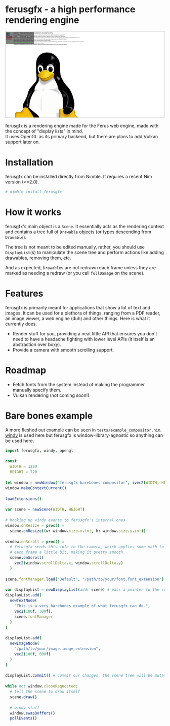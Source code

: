 # ferusgfx - a high performance rendering engine
![ferusgfx's example compositor](https://github.com/ferus-web/ferusgfx/blob/1.0.0/media/example_compositor.jpg)

ferusgfx is a rendering engine made for the Ferus web engine, made with the concept of "display lists" in mind. \
It uses OpenGL as its primary backend, but there are plans to add Vulkan support later on.

# Installation
ferusgfx can be installed directly from Nimble. It requires a recent Nim version (>=2.0).
```bash
# nimble install ferusgfx
```

# How it works
ferusgfx's main object is a `Scene`. It essentially acts as the rendering context and contains a tree full of `Drawable` objects (or types descending from `Drawable`).

The tree is not meant to be edited manually, rather, you should use `DisplayList`(s) to manipulate the scene tree and perform actions like adding drawables, removing them, etc.

And as expected, `Drawable`s are not redrawn each frame unless they are marked as needing a redraw (or you call `fullDamage` on the scene).

# Features
ferusgfx is primarily meant for applications that show a lot of text and images. It can be used for a plethora of things, ranging from a PDF reader, an image viewer, a web engine (duh) and other things. Here is what it currently does.
- Render stuff for you, providing a neat little API that ensures you don't need to have a headache fighting with lower level APIs (it itself is an abstraction over boxy).
- Provide a camera with smooth scrolling support.

# Roadmap
- Fetch fonts from the system instead of making the programmer manually specify them.
- Vulkan rendering (not coming soon!)

# Bare bones example
A more fleshed out example can be seen in `tests/example_compositor.nim`. \
[windy](https://github.com/treeform/windy) is used here but ferusgfx is window-library-agnostic so anything can be used here.
```nim
import ferusgfx, windy, opengl

const
  WIDTH = 1280
  HEIGHT = 720

let window = newWindow("ferusgfx barebones compositor", ivec2(WIDTH, HEIGHT))
window.makeContextCurrent()

loadExtensions()

var scene = newScene(WIDTH, HEIGHT)

# hooking up windy events to ferusgfx's internal ones
window.onResize = proc() =
  scene.onResize((w: window.size.x.int, h: window.size.y.int))

window.onScroll = proc() =
  # ferusgfx sends this info to the camera, which applies some math to scroll the view
  # each frame a little bit, making it pretty smooth.
  scene.onScroll(
    vec2(window.scrollDelta.x, window.scrollDelta.y)
  )

scene.fontManager.load("Default", "/path/to/your/font.font_extension")

var displayList = newDisplayList(addr scene) # pass a pointer to the scene
displayList.add(
  newTextNode(
    "This is a very barebones example of what ferusgfx can do.",
    vec2(100f, 300f),
    scene.fontManager
  )
)

displayList.add(
  newImageNode(
    "/path/to/your/image.image_extension",
    vec2(100f, 800f)
  )
)

displayList.commit() # commit our changes, the scene tree will be mutated by the display list accordingly.

while not window.closeRequested:
  # tell the scene to draw itself
  scene.draw()
  
  # windy stuff
  window.swapBuffers()
  pollEvents()
```
